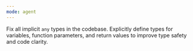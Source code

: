 ```yaml
---
mode: agent
---
```

Fix all implicit `any` types in the codebase. Explicitly define types for variables, function parameters, and return values to improve type safety and code clarity.

